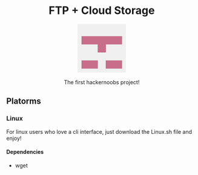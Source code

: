 
<h1 align="center">FTP + Cloud Storage</h1>

<p align="center">
  <img src="Images/logo.jpg" width="128" />
</p>

<p align="center">
  The first hackernoobs project!
</p>

## Platorms
### Linux
For linux users who love a cli interface, just download the Linux.sh file and enjoy!
#### Dependencies
- wget
 
